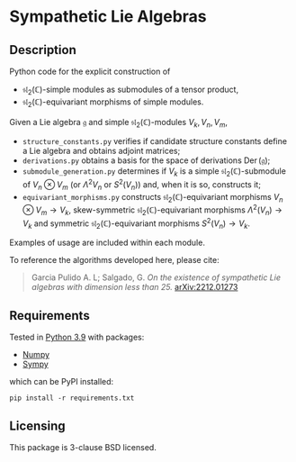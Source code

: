 # Sympathetic Lie Algebras

## Description

Python code for the explicit construction of 
* $\mathfrak{sl}_2({\mathbb{C}})$-simple modules as submodules of a tensor product, 
* $\mathfrak{sl}_2({\mathbb{C}})$-equivariant morphisms of simple modules.

Given a Lie algebra $\mathfrak{g}$ and simple $\mathfrak{sl}_2({\mathbb{C}})$-modules $V_k, V_n, V_m$, 
* ```structure_constants.py``` verifies if candidate structure constants define a Lie algebra and obtains adjoint matrices;
* ```derivations.py``` obtains a basis for the space of derivations $\operatorname{Der}(\mathfrak{g})$;
* ```submodule_generation.py``` determines if $V_k$ is a simple $\mathfrak{sl}_2({\mathbb{C}})$-submodule of $V_n\otimes V_m$ (or $\Lambda^2 V_n$ or $S^2 (V_n))$ and, when it is so, constructs it;
* ```equivariant_morphisms.py``` constructs $\mathfrak{sl}_2(\mathbb{C})$-equivariant morphisms $V_n\otimes V_m\to V_k$, skew-symmetric $\mathfrak{sl}_2(\mathbb{C})$-equivariant morphisms $\Lambda^2(V_n)\to V_k$ and symmetric $\mathfrak{sl}_2(\mathbb{C})$-equivariant morphisms $S^2(V_n)\to V_k$.

Examples of usage are included within each module.


To reference the algorithms developed here, please cite:
> Garcia Pulido A. L; Salgado, G. *On the existence of sympathetic Lie algebras with dimension less than 25.* [arXiv:2212.01273](https://arxiv.org/abs/2212.01273)


## Requirements

Tested in [Python 3.9](https://www.python.org/) with packages:
* [Numpy](http://numpy.scipy.org/)
* [Sympy](https://www.sympy.org/)

which can be PyPI installed:
```
pip install -r requirements.txt
```

## Licensing
This package is 3-clause BSD licensed.